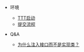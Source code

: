 - 环境

  - [TTT启动](environment/ttt-start)
  - [提交流程](environment/fork-pr)
  
- Q&A
  - [为什么注入接口而不是实现类？](q&a/1)

